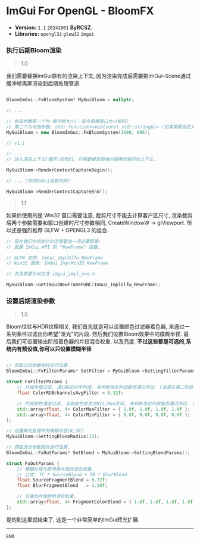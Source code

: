 # ImGui For OpenGL - BloomFX

- __Version:__ `1.1` `20241001` __ByRCSZ.__
- __Libraries:__ `opengl32` `glew32` `imgui` 

### 执行后期Bloom渲染
> 1.0

我们需要替换ImGui原有的渲染上下文, 因为渲染完成后需要把ImGui-Scene通过缓冲帧离屏渲染到后期处理管道.

```cpp

BloomImGui::FxBloomSystem* MyGuiBloom = nullptr;

// ...

// 构造参数第一个为 缓冲帧大小(一般与图像窗口大小相同)
// 第二个为可选参数: std::function<void(const std::string&)> (如果需要自定义日志输出)
MyGuiBloom = new BloomImGui::FxBloomSystem(1680, 896);

// v1.1

// ...
// 进入渲染上下文(循环)后我们, 只需要极其简单的调用封装好的上下文.

MyGuiBloom->RenderContextCaptureBegin();

// ... (你的ImGui绘制代码)

MyGuiBloom->RenderContextCaptureEnd();

```
> 1.1

如果你使用的是 Win32 窗口需要注意, 裁剪尺寸不能去计算客户区尺寸, 渲染裁剪后两个参数需要和窗口创建时尺寸参数相同, CreateWindowW -> glViewport. 所以还是强烈推荐 GLFW + OPENGL3 的组合.

```cpp
// 现在我们在初始化时还需要加一项必要配置:
// 配置 ImGui API 的 "NewFrame" 函数.

// GLFW 使用: ImGui_ImplGlfw_NewFrame
// Win32 使用: ImGui_ImplWin32_NewFrame

// 并且需要手动包含 imgui_impl_xxx.h

MyGuiBloom->GetImGuiNewFrameFUNC(ImGui_ImplGlfw_NewFrame);
```

### 设置后期渲染参数
> 1.0

Bloom往往与HDR纹理相关, 我们首先就是可以设置颜色过滤器着色器, 来通过一系列条件过滤出你希望"发光"的片段. 然后我们设置Bloom效果中的模糊半径. 最后我们可设置输出阶段着色器的片段混合权重, 以及亮度. __不过这些都是可选的,系统内有预设值,你可以只设置模糊半径__

```cpp

// 获取过滤参数指针进行设置.
BloomImGui::FxFilterParams* SetFilter = MyGuiBloom->SettingFilterParams();

struct FxFilterParams {
    // 片段均值过滤, 通过RGB的平均值, 来判断当前片段能否通过测试. (这是在第二阶段)
	float ColorRGBchannelsAvgFilter = 0.32f;

    // 片段颜色通道过滤, 当前颜色是否在Min,Max区间, 来判断当前片段能否通过测试. (这是在第一阶段)
	std::array<float, 4> ColorMaxFilter = { 1.0f, 1.0f, 1.0f, 1.0f };
	std::array<float, 4> ColorMinFilter = { 0.0f, 0.0f, 0.0f, 0.0f };
};
```

```cpp
// 设置辉光处理中的模糊半径[0,30].
MyGuiBloom->SettingBloomRadius(12);
```

```cpp
// 获取混合参数指针进行设置.
BloomImGui::FxOutParams* SetBlend = MyGuiBloom->SettingBlendParams();

struct FxOutParams {
    // 模糊片段与原场景片段的混合权重.
    // 公式: TC * SourceBlend + TB * BlurBlend
	float SourceFragmentBlend = 0.72f;
	float BlurFragmentBlend   = 1.28f;

    // 总输出片段颜色混合权重.
	std::array<float, 4> FragmentColorBlend = { 1.0f, 1.0f, 1.0f, 1.0f };
};

```

是的到这里就结束了, 这是一个非常简单的ImGui辉光扩展.

---

`END`